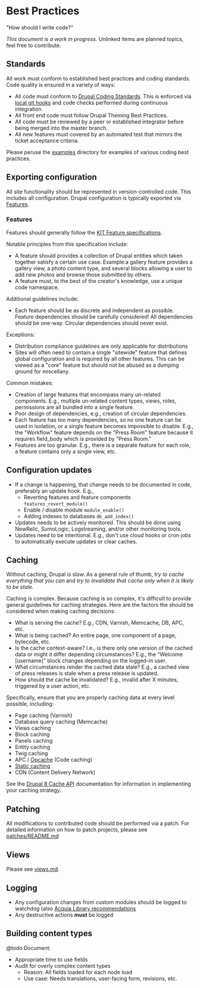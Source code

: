 # Best Practices

"How should I write code?"

_This document is a work in progress._ Unlinked items are planned topics, feel free to contribute.

## Standards

All work must conform to established best practices and coding standards. Code quality is ensured in a variety of ways:

* All code must conform to [Drupal Coding Standards](https://www.drupal.org/coding-standards). This is enforced via [local git hooks](../scripts/git-hooks/README.md) and code checks performed during continuous integration.
* All front end code must follow Drupal Theming Best Practices.
* All code must be reviewed by a peer or established integrator before being merged into the master branch.
* All new features must covered by an automated test that mirrors the ticket acceptance criteria.

Please peruse the [examples](examples) directory for examples of various coding best practices.

## Exporting configuration

All site functionality should be represented in version-controlled code. This includes all configuration. Drupal configuration is typically exported via [Features](https://www.drupal.org/project/features). 

### Features

Features should generally follow the [KIT Feature specifications](https://www.drupal.org/project/kit).

Notable principles from this specification include:

- A feature should provides a collection of Drupal entities which taken together satisfy a certain use case. Example:a gallery feature provides a gallery view, a photo content type, and several blocks allowing a user to add new photos and browse those submitted by others.
- A feature must, to the best of the creator's knowledge, use a unique code namespace.

Additional guidelines include:

* Each feature should be as discrete and independent as possible. Feature dependencies should be carefully considered! All dependencies should be one-way. Circular dependencies should never exist.

Exceptions:

* Distribution compliance guidelines are only applicable for distributions
* Sites will often need to contain a single "sitewide" feature that defines global configuration and is required by all other features. This can be viewed as a "core" feature but should not be abused as a dumping ground for miscellany.

Common mistakes:

* Creation of large features that encompass many un-related components. E.g., multiple un-related content types, views, roles, permissions are all bundled into a single feature.
* Poor design of dependencies, e.g., creation of circular dependencies.
* Each feature has too many dependencies, so no one feature can be used in isolation, or a single feature becomes impossible to disable. E.g., the "Workflow" feature depends on the "Press Room" feature because it requires field_body which is provided by "Press Room."
* Features are too granular. E.g., there is a separate feature for each role, a feature contains only a single view, etc.

## Configuration updates

* If a change is happening, that change needs to be documented in code, preferably an update hook. E.g.,
    * Reverting features and feature components `features_revert_module()`
    * Enable / disable module `module_enable()`
    * Adding indexes to databases `db_add_index()`
* Updates needs to be actively monitored. This should be done using NewRelic, SumoLogic, Logstreaming, and/or other monitoring tools.
* Updates need to be intentional. E.g., don't use cloud hooks or cron jobs to automatically execute updates or clear caches.

## Caching

Without caching, Drupal is slow. As a general rule of thumb, _try to cache everything that you can_ and _try to invalidate that cache only when it is likely to be stale_. 

Caching is complex. Because caching is so complex, it's difficult to provide general guidelines for caching strategies. Here are the factors the should be considered when making caching decisions: 

* What is serving the cache? E.g., CDN, Varnish, Memcache, DB, APC, etc.
* What is being cached? An entire page, one component of a page, bytecode, etc.
* Is the cache context-aware? I.e., is there only one version of the cached data or might it differ depending circumstances? E.g., the "Welcome [username]" block changes depending on the logged-in user.
* What circumstances render the cached data stale? E.g., a cached view of press releases is stale when a press release is updated.
* How should the cache be invalidated? E.g., invalid after X minutes, triggered by a user action, etc.

Specifically, ensure that you are properly caching data at every level possible, including:

* Page caching (Varnish)
* Database query caching (Memcache)
* Views caching
* Block caching
* Panels caching
* Entity caching
* Twig caching
* APC / [Opcache](http://php.net/opcache) (Code caching)
* [Static caching](https://drupalwatchdog.com/volume-3/issue-2/drupal-static-caching)
* CDN (Content Delivery Network)

See the [Drupal 8 Cache API](https://www.drupal.org/developing/api/8/cache) documentation for information in implementing your caching strategy.

## Patching

All modifications to contributed code should be performed via a patch. For detailed information on how to patch projects, please see [patches/README.md](../template/patches/README.md)

## Views

Please see [views.md](views.md).

## Logging

* Any configuration changes from custom modules should be logged to watchdog (also [Acquia Library recommendations](https://docs.acquia.com/articles/how-audit-authenticated-user-actions-better-risk-management)
* Any destructive actions **must** be logged


## Building content types

@todo Document:

* Appropriate time to use fields
* Audit for overly complex content types
    * Reason: All fields loaded for each node load
    * Use case: Needs translations, user-facing form, revisions, etc.
